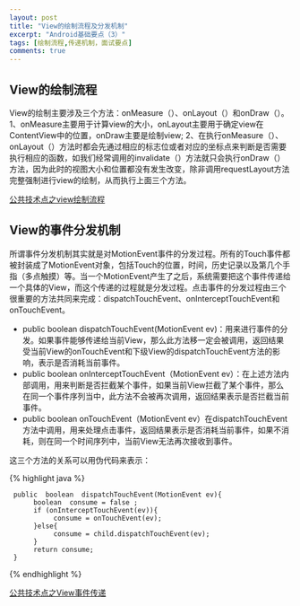 ```yaml
---
layout: post
title: "View的绘制流程及分发机制"
excerpt: "Android基础要点（3）"
tags: [绘制流程,传递机制，面试要点]
comments: true
---
```



## View的绘制流程 ##
View的绘制主要涉及三个方法：onMeasure（）、onLayout（）和onDraw（）。
1、onMeasure主要用于计算view的大小，onLayout主要用于确定view在ContentView中的位置，onDraw主要是绘制view;
2、在执行onMeasure（）、onLayout（）方法时都会先通过相应的标志位或者对应的坐标点来判断是否需要执行相应的函数，如我们经常调用的invalidate（）方法就只会执行onDraw（）方法，因为此时的视图大小和位置都没有发生改变，除非调用requestLayout方法完整强制进行view的绘制，从而执行上面三个方法。

[公共技术点之view绘制流程](http://a.codekk.com/detail/Android/lightSky/%E5%85%AC%E5%85%B1%E6%8A%80%E6%9C%AF%E7%82%B9%E4%B9%8B%20View%20%E7%BB%98%E5%88%B6%E6%B5%81%E7%A8%8B)

## View的事件分发机制 ##
所谓事件分发机制其实就是对MotionEvent事件的分发过程。所有的Touch事件都被封装成了MotionEvent对象，包括Touch的位置，时间，历史记录以及第几个手指（多点触摸）等。当一个MotionEvent产生了之后，系统需要把这个事件传递给一个具体的View，而这个传递的过程就是分发过程。点击事件的分发过程由三个很重要的方法共同来完成：dispatchTouchEvent、onInterceptTouchEvent和onTouchEvent。

- public boolean dispatchTouchEvent(MotionEvent ev)：用来进行事件的分发。如果事件能够传递给当前View，那么此方法移一定会被调用，返回结果受当前View的onTouchEvent和下级View的dispatchTouchEvent方法的影响，表示是否消耗当前事件。
- public boolean onInterceptTouchEvent（MotionEvent ev）：在上述方法内部调用，用来判断是否拦截某个事件，如果当前View拦截了某个事件，那么在同一个事件序列当中，此方法不会被再次调用，返回结果表示是否拦截当前事件。
- public boolean onTouchEvent（MotionEvent ev）在dispatchTouchEvent方法中调用，用来处理点击事件，返回结果表示是否消耗当前事件，如果不消耗，则在同一个时间序列中，当前View无法再次接收到事件。

这三个方法的关系可以用伪代码来表示：
    
{% highlight java %}

     public  boolean  dispatchTouchEvent(MotionEvent ev){
          boolean  consume = false ;
          if (onInterceptTouchEvent(ev)){
               consume = onTouchEvent(ev);
          }else{
               consume = child.dispatchTouchEvent(ev);
          }
          return consume;
     }
{% endhighlight %}

[公共技术点之View事件传递](http://a.codekk.com/detail/Android/Trinea/%E5%85%AC%E5%85%B1%E6%8A%80%E6%9C%AF%E7%82%B9%E4%B9%8B%20View%20%E4%BA%8B%E4%BB%B6%E4%BC%A0%E9%80%92)

